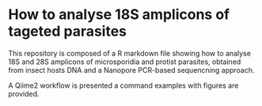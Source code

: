 # How to analyse 18S amplicons of tageted parasites

This repository is composed of a R markdown file showing how to analyse 18S and 28S amplicons of microsporidia and protist parasites, obtained from insect hosts DNA and a Nanopore PCR-based sequencning approach.

A Qiime2 workflow is presented a command examples with figures are provided.
